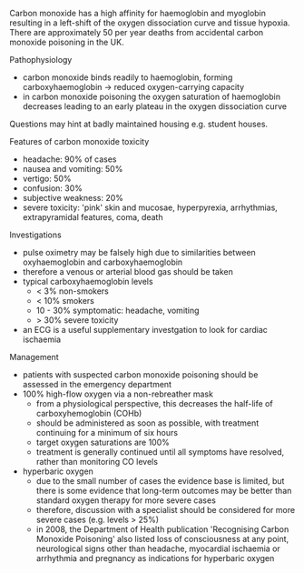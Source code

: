 Carbon monoxide has a high affinity for haemoglobin and myoglobin resulting in a left\-shift of the oxygen dissociation curve and tissue hypoxia. There are approximately 50 per year deaths from accidental carbon monoxide poisoning in the UK.  
  
Pathophysiology  
* carbon monoxide binds readily to haemoglobin, forming carboxyhaemoglobin → reduced oxygen\-carrying capacity
* in carbon monoxide poisoning the oxygen saturation of haemoglobin decreases leading to an early plateau in the oxygen dissociation curve

  
Questions may hint at badly maintained housing e.g. student houses.  
  
Features of carbon monoxide toxicity   
* headache: 90% of cases
* nausea and vomiting: 50%
* vertigo: 50%
* confusion: 30%
* subjective weakness: 20%
* severe toxicity: 'pink' skin and mucosae, hyperpyrexia, arrhythmias, extrapyramidal features, coma, death

  
Investigations  
* pulse oximetry may be falsely high due to similarities between oxyhaemoglobin and carboxyhaemoglobin
* therefore a venous or arterial blood gas should be taken
* typical carboxyhaemoglobin levels
	+ \< 3% non\-smokers
	+ \< 10% smokers
	+ 10 \- 30% symptomatic: headache, vomiting
	+ \> 30% severe toxicity
* an ECG is a useful supplementary investgation to look for cardiac ischaemia

  
Management  
* patients with suspected carbon monoxide poisoning should be assessed in the emergency department
* 100% high\-flow oxygen via a non\-rebreather mask
	+ from a physiological perspective, this decreases the half\-life of carboxyhemoglobin (COHb)
	+ should be administered as soon as possible, with treatment continuing for a minimum of six hours
	+ target oxygen saturations are 100%
	+ treatment is generally continued until all symptoms have resolved, rather than monitoring CO levels
* hyperbaric oxygen
	+ due to the small number of cases the evidence base is limited, but there is some evidence that long\-term outcomes may be better than standard oxygen therapy for more severe cases
	+ therefore, discussion with a specialist should be considered for more severe cases (e.g. levels \> 25%)
	+ in 2008, the Department of Health publication 'Recognising Carbon Monoxide Poisoning' also listed loss of consciousness at any point, neurological signs other than headache, myocardial ischaemia or arrhythmia and pregnancy as indications for hyperbaric oxygen
